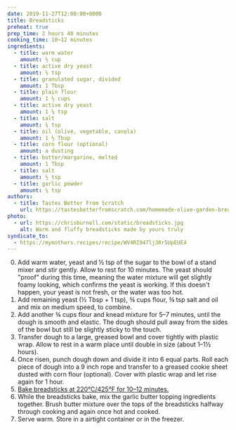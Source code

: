 ```yaml
---
date: 2019-11-27T12:00:00+0000
title: Breadsticks
preheat: true
prep_time: 2 hours 40 minutes
cooking_time: 10–12 minutes
ingredients:
  - title: warm water
    amount: ½ cup
  - title: active dry yeast
    amount: ⅝ tsp
  - title: granulated sugar, divided
    amount: 1 Tbsp
  - title: plain flour
    amount: 1 ½ cups
  - title: active dry yeast
    amount: 1 ⅝ tsp
  - title: salt
    amount: ¾ tsp
  - title: oil (olive, vegetable, canola)
    amount: 1 ½ Tbsp
  - title: corn flour (optional)
    amount: a dusting
  - title: butter/margarine, melted
    amount: 1 Tbsp
  - title: salt
    amount: ½ tsp
  - title: garlic powder
    amount: ¼ tsp
authors:
  - title: Tastes Better From Scratch
    url: https://tastesbetterfromscratch.com/homemade-olive-garden-breadsticks
photo:
  - url: https://chrisburnell.com/static/breadsticks.jpg
    alt: Warm and fluffy breadsticks made by yours truly
syndicate_to:
  - https://mymothers.recipes/recipe/WV4RI947lj3Rr5UpEUE4
---
```


0. Add warm water, yeast and ½ tsp of the sugar to the bowl of a stand mixer and stir gently. Allow to rest for 10 minutes. The yeast should "proof" during this time, meaning the water mixture will get slightly foamy looking, which confirms the yeast is working. If this doesn't happen, your yeast is not fresh, or the water was too hot.
0. Add remaining yeast (½ Tbsp + 1 tsp), ¾ cups flour, ¾ tsp salt and oil and mix on medium speed, to combine.
0. Add another ¾ cups flour and knead mixture for 5–7 minutes, until the dough is smooth and elastic. The dough should pull away from the sides of the bowl but still be slightly sticky to the touch.
0. Transfer dough to a large, greased bowl and cover tightly with plastic wrap. Allow to rest in a warm place until double in size (about 1–1½ hours).
0. Once risen, punch dough down and divide it into 6 equal parts. Roll each piece of dough into a 9 inch rope and transfer to a greased cookie sheet dusted with corn flour (optional). Cover with plastic wrap and let rise again for 1 hour.
0. <a id="preheat-step" href="#preheat">Bake breadsticks at 220°C/425°F for 10–12 minutes.</a>
0. While the breadsticks bake, mix the garlic butter topping ingredients together. Brush butter mixture over the tops of the breadsticks halfway through cooking and again once hot and cooked.
0. Serve warm. Store in a airtight container or in the freezer.
